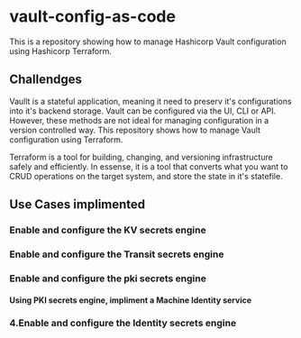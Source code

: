 # vault-config-as-code

This is a repository showing how to manage Hashicorp Vault configuration using Hashicorp Terraform.

## Challendges

Vaullt is a stateful application, meaning it need to preserv it's configurations into it's backend storage. Vault can be configured via the UI, CLI or API. However, these methods are not ideal for managing configuration in a version controlled way. This repository shows how to manage Vault configuration using Terraform.

Terraform is a tool for building, changing, and versioning infrastructure safely and efficiently. In essense, it is a tool that converts what you want to CRUD operations on the target system, and store the state in it's statefile.

## Use Cases implimented

### Enable and configure the KV secrets engine

### Enable and configure the Transit secrets engine

### Enable and configure the pki secrets engine

#### Using PKI secrets engine, impliment a Machine Identity service

### 4.Enable and configure the Identity secrets engine
